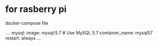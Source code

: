 # for rasberry pi

docker-compose file 

....
  mysql:
    image: mysql:5.7  # Use MySQL 5.7
    container_name: mysql57
    restart: always
...
